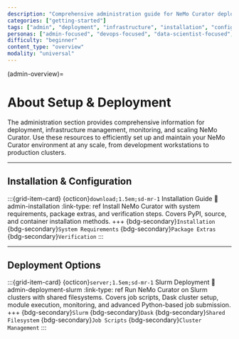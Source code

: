 ```yaml
---
description: "Comprehensive administration guide for NeMo Curator deployment, infrastructure management, monitoring, and scaling from development to production"
categories: ["getting-started"]
tags: ["admin", "deployment", "infrastructure", "installation", "configuration", "slurm"]
personas: ["admin-focused", "devops-focused", "data-scientist-focused", "mle-focused"]
difficulty: "beginner"
content_type: "overview"
modality: "universal"
---
```


(admin-overview)=
# About Setup & Deployment

The administration section provides comprehensive information for deployment, infrastructure management, monitoring, and scaling NeMo Curator. Use these resources to efficiently set up and maintain your NeMo Curator environment at any scale, from development workstations to production clusters.

---

## Installation & Configuration

:::{grid-item-card} {octicon}`download;1.5em;sd-mr-1` Installation Guide
:link: admin-installation
:link-type: ref
Install NeMo Curator with system requirements, package extras, and verification steps. Covers PyPI, source, and container installation methods.
+++
{bdg-secondary}`Installation`
{bdg-secondary}`System Requirements`
{bdg-secondary}`Package Extras`
{bdg-secondary}`Verification`
:::

---

## Deployment Options

:::{grid-item-card} {octicon}`server;1.5em;sd-mr-1` Slurm Deployment
:link: admin-deployment-slurm
:link-type: ref
Run NeMo Curator on Slurm clusters with shared filesystems. Covers job scripts, Dask cluster setup, module execution, monitoring, and advanced Python-based job submission.
+++
{bdg-secondary}`Slurm`
{bdg-secondary}`Dask`
{bdg-secondary}`Shared Filesystem`
{bdg-secondary}`Job Scripts`
{bdg-secondary}`Cluster Management`
:::

